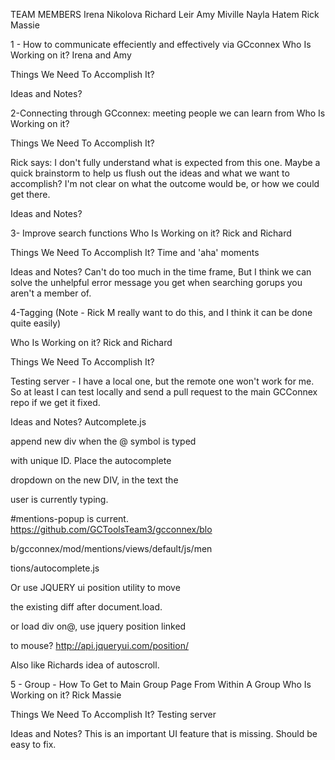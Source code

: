 TEAM MEMBERS
Irena Nikolova
Richard Leir
Amy Miville
Nayla Hatem
Rick Massie 

1 - How to communicate effeciently and effectively via GCconnex
Who Is Working on it?
Irena and Amy


Things We Need To Accomplish It?


Ideas and Notes?






2-Connecting through GCconnex: meeting people we can learn from
Who Is Working on it?


Things We Need To Accomplish It?

Rick says: I don't fully understand what is expected from this one. Maybe a quick brainstorm to help us flush out the ideas and what we want to accomplish? I'm not clear on what the outcome would be, or how we could get there. 


Ideas and Notes?









3- Improve search functions
Who Is Working on it?
Rick and Richard

Things We Need To Accomplish It?
Time and 'aha' moments

Ideas and Notes?
Can't do too much in the time frame, But I think we can solve the unhelpful error message you get when searching gorups you aren't a member of. 




4-Tagging (Note - Rick M really want to do this, and I think it can be done quite easily)

Who Is Working on it?
Rick and Richard

Things We Need To Accomplish It?

Testing server - I have a local one, but the remote one won't work for me. So at least I can test locally and send a pull request to the main GCConnex repo if we get it fixed. 

Ideas and Notes?
Autcomplete.js

append new div when the @ symbol is typed 

with unique ID. Place the autocomplete 

dropdown on the new DIV, in the text the 

user is currently typing. 

#mentions-popup is current.
https://github.com/GCToolsTeam3/gcconnex/blo

b/gcconnex/mod/mentions/views/default/js/men

tions/autocomplete.js

Or use JQUERY ui position utility to move 

the existing diff after document.load.

or load div on@, use jquery position linked 

to mouse?
http://api.jqueryui.com/position/


Also like Richards idea of autoscroll.




5 - Group - How To Get to Main Group Page From Within A Group
Who Is Working on it?
Rick Massie


Things We Need To Accomplish It?
Testing server

Ideas and Notes?
This is an important UI feature that is missing. Should be easy to fix. 


